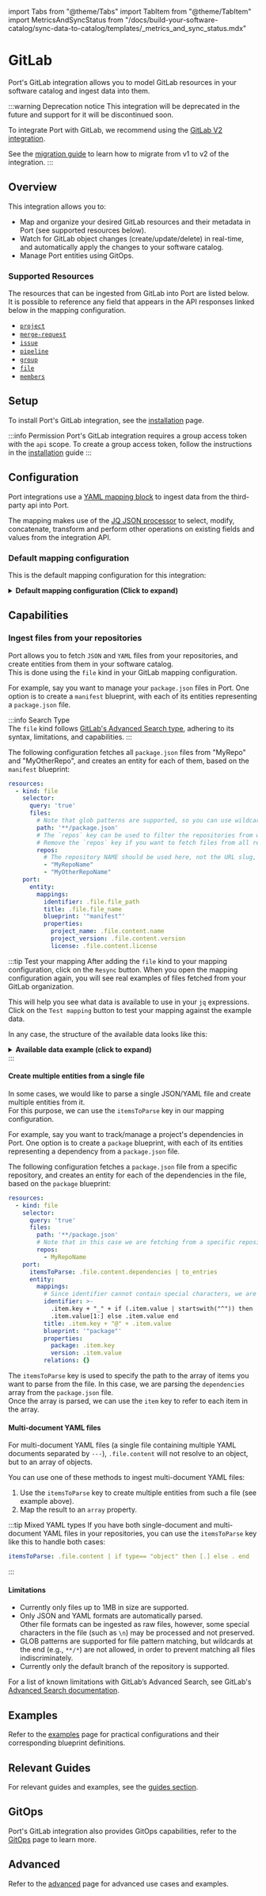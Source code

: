 import Tabs from "@theme/Tabs"
import TabItem from "@theme/TabItem"
import MetricsAndSyncStatus from "/docs/build-your-software-catalog/sync-data-to-catalog/templates/_metrics_and_sync_status.mdx"

# GitLab

Port's GitLab integration allows you to model GitLab resources in your software catalog and ingest data into them.

:::warning Deprecation notice
This integration will be deprecated in the future and support for it will be discontinued soon.

To integrate Port with GitLab, we recommend using the [GitLab V2 integration](/build-your-software-catalog/sync-data-to-catalog/git/gitlab-v2/).

See the [migration guide](/build-your-software-catalog/sync-data-to-catalog/git/gitlab/migration) to learn how to migrate from v1 to v2 of the integration.
:::

## Overview

This integration allows you to:

- Map and organize your desired GitLab resources and their metadata in Port (see supported resources below).
- Watch for GitLab object changes (create/update/delete) in real-time, and automatically apply the changes to your software catalog.
- Manage Port entities using GitOps.

### Supported Resources

The resources that can be ingested from GitLab into Port are listed below.  
It is possible to reference any field that appears in the API responses linked below in the mapping configuration.

- [`project`](https://docs.gitlab.com/ee/api/projects.html#get-single-project)
- [`merge-request`](https://docs.gitlab.com/ee/api/merge_requests.html#get-single-mr)
- [`issue`](https://docs.gitlab.com/ee/api/issues.html#get-single-issue)
- [`pipeline`](https://docs.gitlab.com/ee/api/pipelines.html#get-a-single-pipeline)
- [`group`](https://docs.gitlab.com/ee/api/groups.html#details-of-a-group)
- [`file`](https://docs.gitlab.com/ee/api/repository_files.html#get-file-from-repository)
- [`members`](https://docs.gitlab.com/ee/api/members.html#list-all-members-of-a-group-or-project)


## Setup

To install Port's GitLab integration, see the [installation](./installation.md#setup) page.

:::info Permission
Port's GitLab integration requires a group access token with the `api` scope.
To create a group access token, follow the instructions in the [installation](./installation.md#creating-a-gitlab-group-access-token) guide
:::

## Configuration

Port integrations use a [YAML mapping block](/build-your-software-catalog/customize-integrations/configure-mapping#configuration-structure) to ingest data from the third-party api into Port.

The mapping makes use of the [JQ JSON processor](https://stedolan.github.io/jq/manual/) to select, modify, concatenate, transform and perform other operations on existing fields and values from the integration API.

### Default mapping configuration

This is the default mapping configuration for this integration:

<details>
<summary><b>Default mapping configuration (Click to expand)</b></summary>

```yaml showLineNumbers
deleteDependentEntities: true
createMissingRelatedEntities: true
enableMergeEntity: true
resources:
- kind: group-with-members
  selector:
    query: 'true'
    includeBotMembers: 'true'
    includeInheritedMembers: 'true'
  port:
    itemsToParse: .__members
    entity:
      mappings:
        identifier: .item.username
        title: .item.name
        blueprint: '"gitlabMember"'
        properties:
          link: .item.web_url
          state: .item.state
          email: .item.email
          locked: .item.locked
- kind: group-with-members
  selector:
    query: 'true'
    includeBotMembers: 'true'
  port:
    entity:
      mappings:
        identifier: .full_path
        title: .name
        blueprint: '"gitlabGroup"'
        properties:
          url: .web_url
          visibility: .visibility
          description: .description
        relations:
          gitlabMembers: .__members | map(.username)
- kind: project
  selector:
    query: 'true'
  port:
    entity:
      mappings:
        identifier: .path_with_namespace | gsub(" "; "")
        title: .name
        blueprint: '"gitlabRepository"'
        properties:
          url: .web_url
          readme: file://README.md
          description: .description
          language: .__languages | to_entries | max_by(.value) | .key
- kind: merge-request
  selector:
    query: 'true'
  port:
    entity:
      mappings:
        identifier: .id | tostring
        title: .title
        blueprint: '"gitlabMergeRequest"'
        properties:
          status: .state
          createdAt: .created_at
          updatedAt: .updated_at
          mergedAt: .merged_at
          link: .web_url
          leadTimeHours: (.created_at as $createdAt | .merged_at as $mergedAt | ($createdAt | sub("\\..*Z$"; "Z") | strptime("%Y-%m-%dT%H:%M:%SZ") | mktime) as $createdTimestamp | ($mergedAt | if . == null then null else sub("\\..*Z$"; "Z") | strptime("%Y-%m-%dT%H:%M:%SZ") | mktime end) as $mergedTimestamp | if $mergedTimestamp == null then null else (((($mergedTimestamp - $createdTimestamp) / 3600) * 100 | floor) / 100) end)
        relations:
          repository: .references.full | gsub("!.+"; "")
          assignees_git_lab: .assignees | map(.username)
          reviewers_git_lab: .reviewers | map(.username)
          creator_git_lab: .author.username
          reviewers:
            combinator: '"and"'
            rules:
            - operator: '"in"'
              property: '"git_lab_username"'
              value: .reviewers | map(.username)
          assignees:
            combinator: '"and"'
            rules:
            - operator: '"in"'
              property: '"git_lab_username"'
              value: .assignees | map(.username)
          service:
            combinator: '"and"'
            rules:
            - operator: '"="'
              property: '"git_lab_repository_identifier"'
              value: .references.full | gsub("!.+"; "")
          creator:
            combinator: '"and"'
            rules:
            - operator: '"="'
              property: '"git_lab_username"'
              value: .author.username
```

</details>




## Capabilities

### Ingest files from your repositories

Port allows you to fetch `JSON` and `YAML` files from your repositories, and create entities from them in your software catalog.  
This is done using the `file` kind in your GitLab mapping configuration.

For example, say you want to manage your `package.json` files in Port. One option is to create a `manifest` blueprint, with each of its entities representing a `package.json` file.

:::info Search Type  
The `file` kind follows [GitLab's Advanced Search type](https://docs.gitlab.com/ee/user/search/advanced_search.html#:~:text=Advanced%20search%20is%20based%20on,Projects/), adhering to its syntax, limitations, and capabilities.
:::

The following configuration fetches all `package.json` files from "MyRepo" and "MyOtherRepo", and creates an entity for each of them, based on the `manifest` blueprint:

```yaml showLineNumbers
resources:
  - kind: file
    selector:
      query: 'true'
      files:
        # Note that glob patterns are supported, so you can use wildcards to match multiple files
        path: '**/package.json'
        # The `repos` key can be used to filter the repositories from which the files will be fetched. 
        # Remove the `repos` key if you want to fetch files from all repository
        repos:
          # The repository NAME should be used here, not the URL slug, e.g. "Repo Name" not "repo-name"
          - "MyRepoName"
          - "MyOtherRepoName"
    port:
      entity:
        mappings:
          identifier: .file.file_path
          title: .file.file_name
          blueprint: '"manifest"'
          properties:
            project_name: .file.content.name
            project_version: .file.content.version
            license: .file.content.license
```

:::tip Test your mapping
After adding the `file` kind to your mapping configuration, click on the `Resync` button. When you open the mapping configuration again, you will see real examples of files fetched from your GitLab organization.

This will help you see what data is available to use in your `jq` expressions.   
Click on the `Test mapping` button to test your mapping against the example data.

In any case, the structure of the available data looks like this:
<details>
<summary><b>Available data example (click to expand)</b></summary>

```json showLineNumbers
{
  "file": {
    "file_name": "package.json",
    "file_path": "package.json",
    "size": 780,
    "encoding": "base64",
    "content_sha256": "d4dffc856dcacdaecb283ba9e47288beb6036d7c4ffff7c65f29057d890ecee9",
    "ref": "main",
    "blob_id": "7f8c2fea237a5cf0e1bcc17135c7c8b9e96edd49",
    "commit_id": "3ac75a99f6faa8ce4570368e6db1038c15f17cfc",
    "last_commit_id": "3ac75a99f6faa8ce4570368e6db1038c15f17cfc",
    "execute_filemode": false,
    "content": {
      "name": "my-awesome-project",
      "version": "1.0.0",
      "description": "A sample Node.js project",
      "main": "index.js",
      "scripts": {
        "start": "node index.js",
        "test": "echo \"Error: no test specified\" && exit 1",
        "build": "echo \"Building the project...\"",
        "lint": "eslint ."
      },
      "repository": {
        "type": "git",
        "url": "git+https://github.com/username/my-awesome-project.git"
      },
      "keywords": [
        "sample",
        "nodejs",
        "project"
      ],
      "author": "Your Name",
      "license": "ISC",
      "bugs": {
        "url": "https://github.com/username/my-awesome-project/issues"
      },
      "homepage": "https://github.com/username/my-awesome-project#readme",
      "dependencies": {
        "@docsly/react": "^1.9.1",
        "@docusaurus/core": "^3.4.0",
        "@docusaurus/plugin-client-redirects": "^3.4.0",
        "@docusaurus/plugin-google-tag-manager": "^3.4.0",
        "@docusaurus/plugin-ideal-image": "^3.4.0",
        "@docusaurus/preset-classic": "^3.4.0",
        "@docusaurus/theme-live-codeblock": "^3.4.0",
        "@easyops-cn/docusaurus-search-local": "^0.44.2",
        "@mdx-js/react": "^3.0.1",
        "@port-labs/docusaurus-plugin-openapi-docs": "^0.0.5",
        "@port-labs/docusaurus-theme-openapi-docs": "^0.0.5",
        "@stackql/docusaurus-plugin-hubspot": "^1.0.1",
        "clsx": "^2.1.1",
        "docusaurus-plugin-hotjar": "^0.0.2",
        "docusaurus-plugin-image-zoom": "^2.0.0",
        "prettier": "^3.3.2",
        "prism-react-renderer": "^2.3.1",
        "react": "^18.3.1",
        "react-dom": "^18.3.1",
        "react-tooltip": "^5.27.1"
      },
      "devDependencies": {
        "@docusaurus/module-type-aliases": "^3.4.0",
        "@docusaurus/tsconfig": "^3.4.0",
        "@docusaurus/types": "^3.4.0",
        "husky": "^9.0.11",
        "pretty-quick": "^4.0.0",
        "typescript": "~5.5.3"
      }
    }
  },
  "repo": {
    "id": 60625101,
    "description": null,
    "name": "pages-test-project",
    "name_with_namespace": "port-labs / pages-test-project",
    "path": "pages-test-project",
    "path_with_namespace": "port-org/pages-test-project",
    "created_at": "2024-08-06T10:31:47.509Z",
    "default_branch": "main",
    "tag_list": [],
    "topics": [],
    "ssh_url_to_repo": "git@gitlab.com:port-org/pages-test-project.git",
    "http_url_to_repo": "https://gitlab.com/port-org/pages-test-project.git",
    "web_url": "https://gitlab.com/port-org/pages-test-project",
    "readme_url": "https://gitlab.com/port-org/pages-test-project/-/blob/main/README.md",
    "forks_count": 0,
    "avatar_url": null,
    "star_count": 0,
    "last_activity_at": "2024-08-14T15:40:56.606Z",
    "namespace": {
      "id": 66136652,
      "name": "port-labs",
      "path": "port-org",
      "kind": "group",
      "full_path": "port-org",
      "parent_id": null,
      "avatar_url": null,
      "web_url": "https://gitlab.com/groups/port-org"
    },
    "container_registry_image_prefix": "registry.gitlab.com/port-org/pages-test-project",
    "_links": {
      "self": "https://gitlab.com/api/v4/projects/60625101",
      "issues": "https://gitlab.com/api/v4/projects/60625101/issues",
      "merge_requests": "https://gitlab.com/api/v4/projects/60625101/merge_requests",
      "repo_branches": "https://gitlab.com/api/v4/projects/60625101/repository/branches",
      "labels": "https://gitlab.com/api/v4/projects/60625101/labels",
      "events": "https://gitlab.com/api/v4/projects/60625101/events",
      "members": "https://gitlab.com/api/v4/projects/60625101/members",
      "cluster_agents": "https://gitlab.com/api/v4/projects/60625101/cluster_agents"
    },
    "packages_enabled": true,
    "empty_repo": false,
    "archived": false,
    "visibility": "private",
    "resolve_outdated_diff_discussions": false,
    "container_expiration_policy": {
      "cadence": "1d",
      "enabled": false,
      "keep_n": 10,
      "older_than": "90d",
      "name_regex": ".*",
      "name_regex_keep": null,
      "next_run_at": "2024-08-07T10:31:47.544Z"
    },
    "repository_object_format": "sha1",
    "issues_enabled": true,
    "merge_requests_enabled": true,
    "wiki_enabled": true,
    "jobs_enabled": true,
    "snippets_enabled": true,
    "container_registry_enabled": true,
    "service_desk_enabled": true,
    "service_desk_address": "contact-project-pages-test-project-60625101-issue-@incoming.gitlab.com",
    "can_create_merge_request_in": true,
    "issues_access_level": "enabled",
    "repository_access_level": "enabled",
    "merge_requests_access_level": "enabled",
    "forking_access_level": "enabled",
    "wiki_access_level": "enabled",
    "builds_access_level": "enabled",
    "snippets_access_level": "enabled",
    "pages_access_level": "private",
    "analytics_access_level": "enabled",
    "container_registry_access_level": "enabled",
    "security_and_compliance_access_level": "private",
    "releases_access_level": "enabled",
    "environments_access_level": "enabled",
    "feature_flags_access_level": "enabled",
    "infrastructure_access_level": "enabled",
    "monitor_access_level": "enabled",
    "model_experiments_access_level": "enabled",
    "model_registry_access_level": "enabled",
    "emails_disabled": false,
    "emails_enabled": true,
    "shared_runners_enabled": true,
    "lfs_enabled": true,
    "creator_id": 6152768,
    "import_url": null,
    "import_type": null,
    "import_status": "none",
    "open_issues_count": 0,
    "description_html": "",
    "updated_at": "2024-08-14T15:40:56.606Z",
    "ci_default_git_depth": 20,
    "ci_forward_deployment_enabled": true,
    "ci_forward_deployment_rollback_allowed": true,
    "ci_job_token_scope_enabled": false,
    "ci_separated_caches": true,
    "ci_allow_fork_pipelines_to_run_in_parent_project": true,
    "ci_id_token_sub_claim_components": [
      "project_path",
      "ref_type",
      "ref"
    ],
    "build_git_strategy": "fetch",
    "keep_latest_artifact": true,
    "restrict_user_defined_variables": false,
    "ci_pipeline_variables_minimum_override_role": "maintainer",
    "runners_token": null,
    "runner_token_expiration_interval": null,
    "group_runners_enabled": true,
    "auto_cancel_pending_pipelines": "enabled",
    "build_timeout": 3600,
    "auto_devops_enabled": false,
    "auto_devops_deploy_strategy": "continuous",
    "ci_push_repository_for_job_token_allowed": false,
    "ci_config_path": "",
    "public_jobs": true,
    "shared_with_groups": [],
    "only_allow_merge_if_pipeline_succeeds": false,
    "allow_merge_on_skipped_pipeline": null,
    "request_access_enabled": true,
    "only_allow_merge_if_all_discussions_are_resolved": false,
    "remove_source_branch_after_merge": true,
    "printing_merge_request_link_enabled": true,
    "merge_method": "merge",
    "squash_option": "default_off",
    "enforce_auth_checks_on_uploads": true,
    "suggestion_commit_message": null,
    "merge_commit_template": null,
    "squash_commit_template": null,
    "issue_branch_template": null,
    "warn_about_potentially_unwanted_characters": true,
    "autoclose_referenced_issues": true,
    "approvals_before_merge": 0,
    "mirror": false,
    "external_authorization_classification_label": "",
    "marked_for_deletion_at": null,
    "marked_for_deletion_on": null,
    "requirements_enabled": true,
    "requirements_access_level": "enabled",
    "security_and_compliance_enabled": true,
    "pre_receive_secret_detection_enabled": false,
    "compliance_frameworks": [],
    "issues_template": null,
    "merge_requests_template": null,
    "ci_restrict_pipeline_cancellation_role": "developer",
    "merge_pipelines_enabled": false,
    "merge_trains_enabled": false,
    "merge_trains_skip_train_allowed": false,
    "only_allow_merge_if_all_status_checks_passed": false,
    "allow_pipeline_trigger_approve_deployment": false,
    "prevent_merge_without_jira_issue": false,
    "permissions": {
      "project_access": null,
      "group_access": {
        "access_level": 50,
        "notification_level": 3
      }
    }
  }
}
```
</details>
:::

#### Create multiple entities from a single file

In some cases, we would like to parse a single JSON/YAML file and create multiple entities from it.  
For this purpose, we can use the `itemsToParse` key in our mapping configuration.

For example, say you want to track/manage a project's dependencies in Port. One option is to create a `package` blueprint, with each of its entities representing a dependency from a `package.json` file.

The following configuration fetches a `package.json` file from a specific repository, and creates an entity for each of the dependencies in the file, based on the `package` blueprint:

```yaml showLineNumbers
resources:
  - kind: file
    selector:
      query: 'true'
      files:
        path: '**/package.json'
        # Note that in this case we are fetching from a specific repository
        repos:
          - MyRepoName
    port:
      itemsToParse: .file.content.dependencies | to_entries
      entity:
        mappings:
          # Since identifier cannot contain special characters, we are using jq to remove them
          identifier: >-
            .item.key + "_" + if (.item.value | startswith("^")) then
            .item.value[1:] else .item.value end
          title: .item.key + "@" + .item.value
          blueprint: '"package"'
          properties:
            package: .item.key
            version: .item.value
          relations: {}
```

The `itemsToParse` key is used to specify the path to the array of items you want to parse from the file. In this case, we are parsing the `dependencies` array from the `package.json` file.  
Once the array is parsed, we can use the `item` key to refer to each item in the array.

#### Multi-document YAML files

For multi-document YAML files (a single file containing multiple YAML documents separated by `---`), `.file.content` will not resolve to an object, but to an array of objects.

You can use one of these methods to ingest multi-document YAML files:

1. Use the `itemsToParse` key to create multiple entities from such a file (see example above).
2. Map the result to an `array` property.

:::tip Mixed YAML types
If you have both single-document and multi-document YAML files in your repositories, you can use the `itemsToParse` key like this to handle both cases:

```yaml
itemsToParse: .file.content | if type== "object" then [.] else . end
```
:::

#### Limitations

- Currently only files up to 1MB in size are supported.
- Only JSON and YAML formats are automatically parsed.  
  Other file formats can be ingested as raw files, however, some special characters in the file (such as `\n`) may be processed and not preserved.
- GLOB patterns are supported for file pattern matching, but wildcards at the end (e.g., `**/*`) are not allowed, in order to prevent matching all files indiscriminately.
- Currently only the default branch of the repository is supported.

For a list of known limitations with GitLab’s Advanced Search, see GitLab's [Advanced Search documentation](https://docs.gitlab.com/ee/user/search/advanced_search.html#known-issues).

<MetricsAndSyncStatus/>

## Examples

Refer to the [examples](./examples.md) page for practical configurations and their corresponding blueprint definitions.

## Relevant Guides

For relevant guides and examples, see the [guides section](https://docs.port.io/guides?tags=GitLab).

## GitOps

Port's GitLab integration also provides GitOps capabilities, refer to the [GitOps](./gitops/gitops.md) page to learn more.

## Advanced

Refer to the [advanced](./advanced.md) page for advanced use cases and examples.